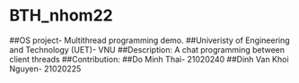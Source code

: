 # BTH_nhom22
##OS project- Multithread programming demo.
##Univeristy of Engineering and Technology (UET)- VNU
##Description: A chat programming between client threads
##Contribution:
##Do Minh Thai- 21020240
##Dinh Van Khoi Nguyen- 21020225
